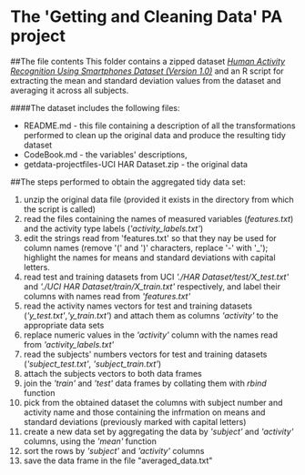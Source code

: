 The 'Getting and Cleaning Data' PA project
==========================================
##The file contents
This folder contains a zipped dataset [*Human Activity Recognition Using Smartphones Dataset (Version 1.0)*](www.smartlab.ws)  and an R script for extracting the mean and standard deviation values from the dataset and averaging it across all subjects.

####The dataset includes the following files:
- README.md - this file containing a description of all the transformations performed to clean up the original data and produce the resulting tidy dataset
- CodeBook.md - the variables' descriptions, 
- getdata-projectfiles-UCI HAR Dataset.zip - the original data

##The steps performed to obtain the aggregated tidy data set:
1. unzip the original data file (provided it exists in the directory from which the script is called)
2. read the files containing the names of measured variables (*features.txt*) and the activity type labels (*'activity_labels.txt'*)
3. edit the strings read from 'features.txt' so that they nay be used for column names (remove '(' and ')' characters, replace '-' with '_'); highlight the names for means and standard deviations with capital letters.
4. read test and training datasets from UCI *'./HAR Dataset/test/X_test.txt'* and *'./UCI HAR Dataset/train/X_train.txt'* respectively, and label their columns with names read from *'features.txt'*
5. read the activity names vectors for test and training datasets (*'y_test.txt'*,*'y_train.txt'*) and attach them as columns *'activity'* to the appropriate data sets
6. replace numeric values in the *'activity'* column with the names read from *'activity_labels.txt'*
7. read the subjects' numbers vectors for test and training datasets (*'subject_test.txt'*, *'subject_train.txt'*)
8. attach the subjects vectors to both data frames
9. join the *'train'* and *'test'* data frames by collating them with *rbind* function
10. pick from the obtained dataset the columns with subject number and activity name and those containing the infrmation on means and standard deviations (previously marked with capital letters)
11. create a new data set by aggregating the data by *'subject'* and *'activity'* columns, using the *'mean'* function
12. sort the rows by *'subject'* and *'activity'* columns
13. save the data frame in the file "averaged_data.txt"




